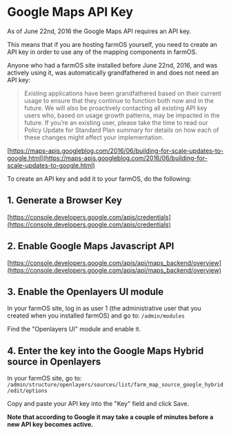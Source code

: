 # Google Maps API Key

As of June 22nd, 2016 the Google Maps API requires an API key.

This means that if you are hosting farmOS yourself, you need to create an API
key in order to use any of the mapping components in farmOS.

Anyone who had a farmOS site installed before June 22nd, 2016, and was actively
using it, was automatically grandfathered in and does not need an API key:

> Existing applications have been grandfathered based on their current usage to
> ensure that they continue to function both now and in the future. We will
> also be proactively contacting all existing API key users who, based on usage
> growth patterns, may be impacted in the future. If you’re an existing user,
> please take the time to read our Policy Update for Standard Plan summary for
> details on how each of these changes might affect your implementation.

[https://maps-apis.googleblog.com/2016/06/building-for-scale-updates-to-google.html](https://maps-apis.googleblog.com/2016/06/building-for-scale-updates-to-google.html)

To create an API key and add it to your farmOS, do the following:

## 1. Generate a Browser Key

[https://console.developers.google.com/apis/credentials](https://console.developers.google.com/apis/credentials)

## 2. Enable Google Maps Javascript API

[https://console.developers.google.com/apis/api/maps_backend/overview](https://console.developers.google.com/apis/api/maps_backend/overview)

## 3. Enable the Openlayers UI module

In your farmOS site, log in as user 1 (the administrative user that you created
when you installed farmOS) and go to: `/admin/modules`

Find the "Openlayers UI" module and enable it.

## 4. Enter the key into the Google Maps Hybrid source in Openlayers

In your farmOS site, go to: `/admin/structure/openlayers/sources/list/farm_map_source_google_hybrid/edit/options`

Copy and paste your API key into the "Key" field and click Save.

**Note that according to Google it may take a couple of minutes before a new
API key becomes active.**

